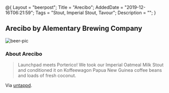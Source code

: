 @{
 Layout = "beerpost";
 Title = "Arecibo";
 AddedDate = "2019-12-16T06:21:59";
 Tags = "Stout, Imperial Stout, Tavour";
 Description = "";
 }
 

## Arecibo by Alementary Brewing Company

![beer-pic]

### About Arecibo

> Launchpad meets Porterico! We took our Imperial Oatmeal Milk Stout and conditioned it on Koffeewagon Papua New Guinea coffee beans and loads of fresh coconut.

Via [untappd][untappd-url].

[untappd-url]: <https://untappd.com//b/alementary-brewing-company-arecibo/2599036>
[beer-pic]: https://jasonpowley.com/assets/img/2019-12-16-arecibo.jpeg "Arecibo by Alementary Brewing Company"
